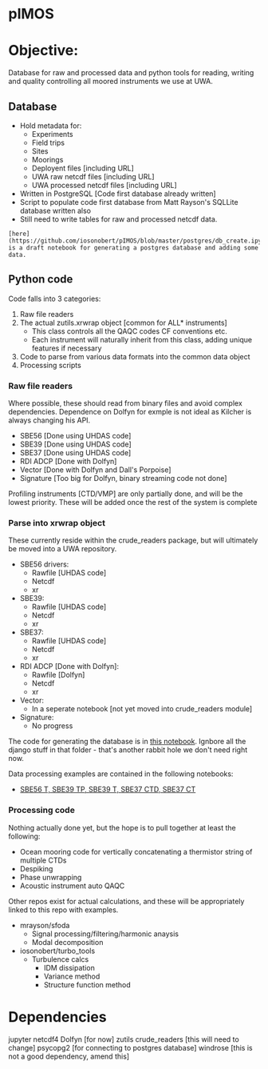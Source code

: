 # pIMOS

# Objective:
Database for raw and processed data and python tools for reading, writing and quality controlling all moored instruments we use at UWA. 

## Database
- Hold metadata for:
    - Experiments
    - Field trips
    - Sites
    - Moorings
    - Deployent files [including URL]
    - UWA raw netcdf files [including URL]
    - UWA processed netcdf files [including URL]
- Written in PostgreSQL [Code first database already written]
- Script to populate code first database from Matt Rayson's SQLLite database written also
- Still need to write tables for raw and processed netcdf data.

```
[here](https://github.com/iosonobert/pIMOS/blob/master/postgres/db_create.ipynb) is a draft notebook for generating a postgres database and adding some data.
```

## Python code
Code falls into 3 categories:
1. Raw file readers
1. The actual zutils.xrwrap object [common for ALL* instruments]
    - This class controls all the QAQC codes CF conventions etc. 
    - Each instrument will naturally inherit from this class, adding unique features if necessary
1. Code to parse from various data formats into the common data object
1. Processing scripts

### Raw file readers
Where possible, these should read from binary files and avoid complex dependencies. Dependence on Dolfyn for exmple is not ideal as Kilcher is always changing his API.  
- SBE56 [Done using UHDAS code]
- SBE39 [Done using UHDAS code]
- SBE37 [Done using UHDAS code]
- RDI ADCP [Done with Dolfyn]
- Vector [Done with Dolfyn and Dall's Porpoise]
- Signature [Too big for Dolfyn, binary streaming code not done]


Profiling instruments [CTD/VMP] are only partially done, and will be the lowest priority. These will be added once the rest of the system is complete

### Parse into xrwrap object
These currently reside within the crude_readers package, but will ultimately be moved into a UWA repository. 
- SBE56 drivers:
    - Rawfile [UHDAS code]
    - Netcdf 
    - xr
- SBE39:
    - Rawfile [UHDAS code]
    - Netcdf 
    - xr
- SBE37:
    - Rawfile [UHDAS code]
    - Netcdf 
    - xr
- RDI ADCP [Done with Dolfyn]:
    - Rawfile [Dolfyn]
    - Netcdf 
    - xr
- Vector:
    - In a seperate notebook [not yet moved into crude_readers module]
- Signature:
    - No progress

The code for generating the database is in [this notebook](postgres/db_create.ipynb). Ignbore all the django stuff in that folder - that's another rabbit hole we don't need right now. 

Data processing examples are contained in the following notebooks:
- [SBE56 T, SBE39 TP, SBE39 T, SBE37 CTD, SBE37 CT](./notebooks/Seabird_37_39_and_56.ipynb)

### Processing code
Nothing actually done yet, but the hope is to pull together at least the following:
- Ocean mooring code for vertically concatenating a thermistor string of multiple CTDs
- Despiking
- Phase unwrapping
- Acoustic instrument auto QAQC

Other repos exist for actual calculations, and these will be appropriately linked to this repo with examples.
- mrayson/sfoda
    - Signal processing/filtering/harmonic anaysis
    - Modal decomposition
- iosonobert/turbo_tools
    - Turbulence calcs
        - IDM dissipation
        - Variance method
        - Structure function method

# Dependencies
jupyter
netcdf4
Dolfyn [for now]
zutils
crude_readers [this will need to change]
psycopg2 [for connecting to postgres database]
windrose [this is not a good dependency, amend this]
